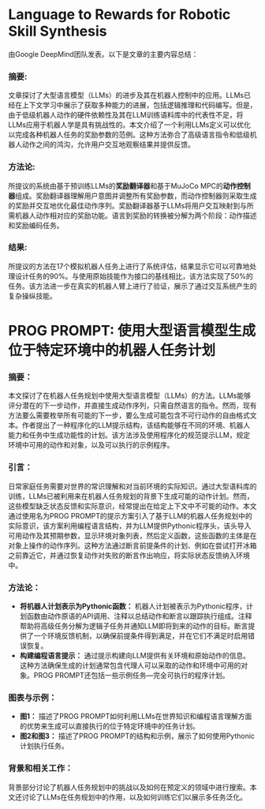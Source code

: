 # Language to Rewards for Robotic Skill Synthesis

由Google DeepMind团队发表。以下是文章的主要内容总结：

### 摘要:

文章探讨了大型语言模型（LLMs）的进步及其在机器人控制中的应用。LLMs已经在上下文学习中展示了获取多种能力的进展，包括逻辑推理和代码编写。但是，由于低级机器人动作的硬件依赖性及其在LLM训练语料库中的代表性不足，将LLMs应用于机器人学是具有挑战性的。本文介绍了一个利用LLMs定义可以优化以完成各种机器人任务的奖励参数的范例。这种方法弥合了高级语言指令和低级机器人动作之间的鸿沟，允许用户交互地观察结果并提供反馈。

### 方法论:

所提议的系统由基于预训练LLMs的**奖励翻译器**和基于MuJoCo MPC的**动作控制器**组成。奖励翻译器理解用户意图并调整所有奖励参数，而动作控制器则采取生成的奖励并交互地优化最佳动作序列。奖励翻译器基于LLMs将用户交互映射到与所需机器人动作相对应的奖励功能。语言到奖励的转换被分解为两个阶段：动作描述和奖励编码任务。

### 结果:

所提议的方法在17个模拟机器人任务上进行了系统评估，结果显示它可以可靠地处理设计任务的90%。与使用原始技能作为接口的基线相比，该方法实现了50%的任务。该方法进一步在真实的机器人臂上进行了验证，展示了通过交互系统产生的复杂操纵技能。

# PROG PROMPT: 使用大型语言模型生成位于特定环境中的机器人任务计划

### 摘要：

本文探讨了在机器人任务规划中使用大型语言模型（LLMs）的方法。LLMs能够评分潜在的下一步动作，并直接生成动作序列，只需自然语言的指令。然而，现有方法要么需要枚举所有可能的下一步，要么生成可能包含不可行动作的自由格式文本。作者提出了一种程序化的LLM提示结构，该结构能够在不同的环境、机器人能力和任务中生成功能性的计划。该方法涉及使用程序化的规范提示LLM，规定环境中可用的动作和对象，以及可以执行的示例程序。

### 引言：

日常家庭任务需要对世界的常识理解和对当前环境的实际知识。通过大型语料库的训练，LLMs已被利用来在机器人任务规划的背景下生成可能的动作计划。然而，这些模型缺乏状态反馈和实际意识，经常提出在给定上下文中不可能的动作。本文通过使用名为PROG PROMPT的提示方案引入了基于LLM的机器人任务规划中的实际意识，该方案利用编程语言结构，并为LLM提供Pythonic程序头，该头导入可用动作及其预期参数，显示环境对象列表，然后定义函数，这些函数的主体是在对象上操作的动作序列。这种方法通过断言前提条件的计划、例如在尝试打开冰箱之前靠近它，并通过恢复动作对失败的断言作出响应，将实际状态反馈纳入环境中。

### 方法论：

* **将机器人计划表示为Pythonic函数：** 机器人计划被表示为Pythonic程序，计划函数由动作原语的API调用、注释以总结动作和断言以跟踪执行组成。注释帮助将高级任务分解为逻辑子任务并通知LLM即将到来的动作的目标。断言提供了一个环境反馈机制，以确保前提条件得到满足，并在它们不满足时启用错误恢复。
* **构建编程语言提示：** 通过提示构建向LLM提供有关环境和原始动作的信息。这种方法确保生成的计划通常包含代理人可以采取的动作和环境中可用的对象。PROG PROMPT还包括一些示例任务—完全可执行的程序计划。

### 图表与示例：

* **图1：** 描述了PROG PROMPT如何利用LLMs在世界知识和编程语言理解方面的优势来生成可以直接执行的位于特定环境中的任务计划。
* **图2和图3：** 描述了PROG PROMPT的结构和示例，展示了如何使用Pythonic计划执行任务。

### 背景和相关工作：

背景部分讨论了机器人任务规划中的挑战以及如何在预定义的领域中进行搜索。本文还讨论了LLMs在任务规划中的作用，以及如何训练它们以展示多任务泛化。
